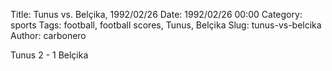 Title: Tunus vs. Belçika, 1992/02/26
Date: 1992/02/26 00:00
Category: sports
Tags: football, football scores, Tunus, Belçika
Slug: tunus-vs-belcika
Author: carbonero


Tunus 2 - 1 Belçika
